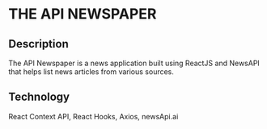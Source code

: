 # THE API NEWSPAPER

## Description

The API Newspaper is a news application built using ReactJS and NewsAPI that helps list news articles from various sources.

## Technology

React Context API, React Hooks, Axios, newsApi.ai

